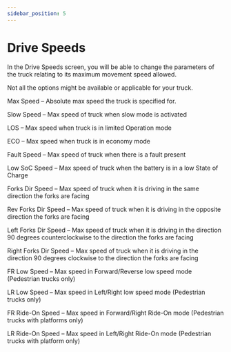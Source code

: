 ```yaml
---
sidebar_position: 5
---
```


# Drive Speeds

In the Drive Speeds screen, you will be able to change the parameters of the truck relating to its maximum movement speed allowed.

Not all the options might be available or applicable for your truck. 

Max Speed – Absolute max speed the truck is specified for.

Slow Speed – Max speed of truck when slow mode is activated

LOS – Max speed when truck is in limited Operation mode

ECO – Max speed when truck is in economy mode

Fault Speed – Max speed of truck when there is a fault present

Low SoC Speed – Max speed of truck when the battery is in a low State of Charge

Forks Dir Speed – Max speed of truck when it is driving in the same direction the forks are facing 

Rev Forks Dir Speed – Max speed of truck when it is driving in the opposite direction the forks are facing

Left Forks Dir Speed – Max speed of truck when it is driving in the direction 90 degrees counterclockwise to the direction the forks are facing

Right Forks Dir Speed – Max speed of truck when it is driving in the direction 90 degrees clockwise to the direction the forks are facing

FR Low Speed – Max speed in Forward/Reverse low speed mode (Pedestrian trucks only)

LR Low Speed – Max speed in Left/Right low speed mode (Pedestrian trucks only)

FR Ride-On Speed – Max speed in Forward/Right Ride-On mode (Pedestrian trucks with platforms only)

LR Ride-On Speed – Max speed in Left/Right Ride-On mode (Pedestrian trucks with platform only)



